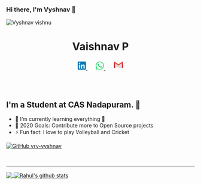 ### Hi there, I'm Vyshnav 👋

<p align="left"> <img src="https://komarev.com/ghpvc/?username=vrv-vyshnav&label=Views&color=blue&style=plastic" alt="Vyshnav vishnu" /> </p>

<h1 align='center'>
  Vaishnav P
 </h1>
<p align="center">

<a href="https://linkedin.com/in/vrv-vyshnav">
  <img alt="Vaishnav's Linkdein" width="22px" src="static/icons/linkedin.svg" />
</a>
&ensp; &ensp;
<a href="https://wa.me/+918129637037">
  <img alt="Vaishnav's Whatsapp" width="22px" src="static/icons/whatsapp.svg" />
</a>
&ensp; &ensp;
<a href="mailto:vrv.VaishnavP@gmail.com"><img height="26px" src='static/icons/icons8-gmail-logo.svg'/>
    
  </a>

</p>

<br>
<br>

## I'm a Student at CAS Nadapuram. 💪

- 🌱 I’m currently learning everything 🤣
- 🥅 2020 Goals: Contribute more to Open Source projects
- ⚡ Fun fact: I love to play Volleyball and Cricket

[![GitHub vrv-vyshnav](https://img.shields.io/github/followers/vrv-vyshnav?label=follow&style=social)](https://github.com/vrv-vyshnav)

<br>

---

<a href="https://github.com/vrv-vyshnav">
  <img align="center" src="https://github-readme-stats.vercel.app/api/top-langs/?username=vrv-vyshnav&theme=dark&hide_langs_below=1" />
</a>
<a href="https://github.com/vrv-vyshnav">
 <img align="center" src="https://github-readme-stats.vercel.app/api?username=vrv-vyshnav&show_icons=true&theme=dark&line_height=27" alt="Rahul's github stats"/>
</a>
